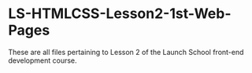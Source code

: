 # LS-HTMLCSS-Lesson2-1st-Web-Pages

These are all files pertaining to Lesson 2 of the Launch School front-end development course.
